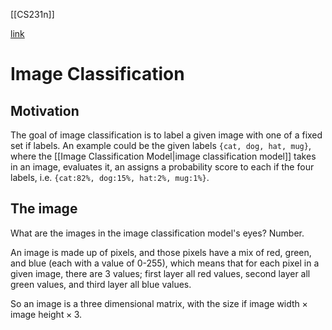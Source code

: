 [[CS231n]]

[link](https://cs231n.github.io/classification/)

# Image Classification

## Motivation
The goal of image classification is to label a given image with one of a fixed set if labels. An example could be the given labels `{cat, dog, hat, mug}`, where the [[Image Classification Model|image classification model]] takes in an image, evaluates it, an assigns a probability score to each if the four labels, i.e. `{cat:82%, dog:15%, hat:2%, mug:1%}`.

## The image
What are the images in the image classification model's eyes? Number.

An image is made up of pixels, and those pixels have a mix of red, green, and blue (each with a value of 0-255), which means that for each pixel in a given image, there are 3 values; first layer all red values, second layer all green values, and third layer all blue values.

So an image is a three dimensional matrix, with the size if $\text{image width} \times \text{image height} \times 3$.
